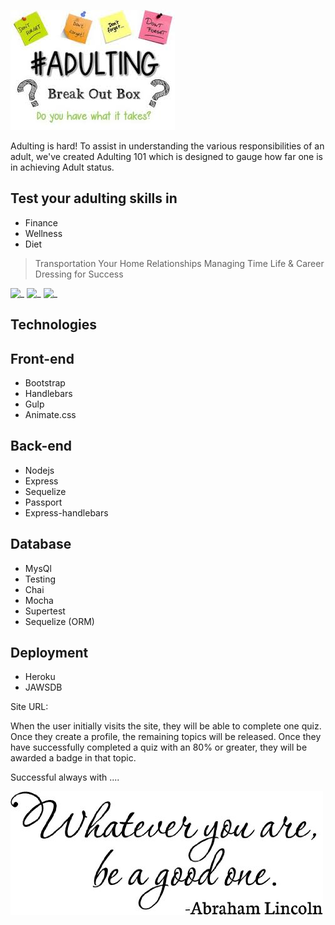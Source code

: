 ![Adulting](/public/images/Adulting-2.jpg)

Adulting is hard!  To assist in understanding the various responsibilities of an adult, we've created Adulting 101 which is designed to gauge how far one is in achieving Adult status.  

Test your adulting skills in
----------------------------

- Finance
- Wellness
- Diet
> Transportation
> Your Home
> Relationships
> Managing Time
> Life & Career
> Dressing for Success 


![_](https://img.shields.io/node/v/express.svg)
![_]( https://img.shields.io/github/repo-size/SheilaTran-UCF/project-02.svg)
![_]( https://img.shields.io/github/package-json/v/SheilaTran-UCF/project-02.svg?color=orange)


Technologies 
------------

Front-end
-----------
-  Bootstrap
-  Handlebars
-  Gulp
-  Animate.css


Back-end
----------
-  Nodejs
-  Express
-  Sequelize
-  Passport
-  Express-handlebars


Database
----------
-  MysQl
-  Testing
-  Chai
-  Mocha
-  Supertest
-  Sequelize (ORM)

Deployment
----------
-  Heroku
-  JAWSDB


Site URL:  

When the user initially visits the site, they will be able to complete one quiz.  Once they create a profile, the remaining topics will be released.  Once they have successfully completed a quiz with an 80% or greater, they will be awarded a badge in that topic.

Successful always with ....  

![Adulting](/public/images/adulting.jpg)
